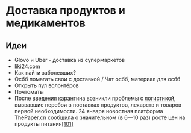 # Доставка продуктов и медикаментов

## Идеи

* Glovo и Uber - доставка из супермаркетов
* [liki24.com](https://liki24.com/)
* Как найти заболевших?
* Осбб помагать свои с доставкой / Чат осбб, материал для осбб
* Открыть пул волонтёров
* Почтоматы
* После введения карантина возникли проблемы с [логистикой](https://ru.wikipedia.org/wiki/%D0%9B%D0%BE%D0%B3%D0%B8%D1%81%D1%82%D0%B8%D0%BA%D0%B0), вызвавшие перебои в поставках продуктов, лекарств и товаров первой необходимости. 24 января новостная платформа ThePaper.cn сообщила о значительном \(в 6—10 раз\) росте цен на продукты питания[\[101\]](https://ru.wikipedia.org/wiki/%D0%9F%D0%B0%D0%BD%D0%B4%D0%B5%D0%BC%D0%B8%D1%8F_COVID-19#cite_note-112)

